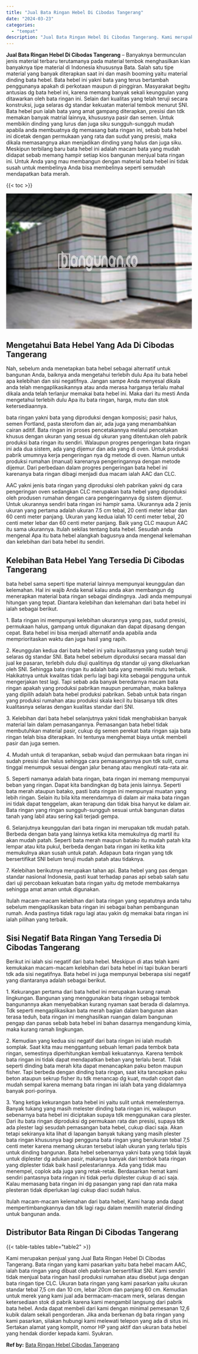 ```yaml
---
title: "Jual Bata Ringan Hebel Di Cibodas Tangerang"
date: "2024-03-23"
categories: 
  - "tempat"
description: "Jual Bata Ringan Hebel Di Cibodas Tangerang. Kami merupakan penjual yang Jual Bata Ringan Hebel Di Cibodas Tangerang. Bata ringan yang kami pasarkan yaitu ba..."
---
```


**Jual Bata Ringan Hebel Di Cibodas Tangerang** – Banyaknya bermunculan jenis material terbaru terutamanya pada material tembok menghasilkan kian banyaknya tipe material di Indonesia khususnya Bata. Salah satu tipe material yang banyak diterapkan saat ini dan masih booming yaitu material dinding bata hebel. Bata hebel ini yakni bata yang terus bertambah penggunanya apakah di perkotaan maupun di pinggiran. Masyarakat begitu antusias dg bata hebel ini, karena memang banyak sekali keunggulan yang ditawarkan oleh bata ringan ini. Selain dari kualitas yang telah teruji secara konstruksi, juga selaras dg standar kekuatan material tembok menurut SNI. Bata hebel pun ialah bata yang amat gampang diterapkan, presisi dan tdk memakan banyak matrial lainnya, khususnya pasir dan semen. Untuk membikin dinding yang lurus dan juga siku sungguh-sungguh mudah apabila anda membuatnya dg memasang bata ringan ini, sebab bata hebel ini dicetak dengan permukaan yang rata dan sudut yang presisi, maka dikala memasangnya akan menjadikan dinding yang halus dan juga siku. Meskipun terbilang baru bata hebel ini adalah macam bata yang mudah didapat sebab memang hampir setiap kios bangunan menjual bata ringan ini. Untuk Anda yang mau membangun dengan material bata hebel ini tidak susah untuk membelinya Anda bisa membelinya seperti semudah mendapatkan bata merah.

{{< toc >}}

![Jual Bata Ringan Hebel Di Cibodas Tangerang](/images/jual-hebel-murah-24.png)

## Mengetahui Bata Hebel Yang Ada Di Cibodas Tangerang

Nah, sebelum anda menetapkan bata hebel sebagai alternatif untuk bangunan Anda, baiknya anda mengetahui terlebih dulu Apa itu bata hebel apa kelebihan dan sisi negatifnya. Jangan sampe Anda menyesal dikala anda telah mengaplikasikannya atau anda merasa harganya terlalu mahal dikala anda telah terlanjur memakai bata hebel ini. Maka dari itu mesti Anda mengetahui terlebih dulu Apa itu bata ringan, harga, mutu dan stok ketersediaannya.

bata ringan yakni bata yang diproduksi dengan komposisi; pasir halus, semen Portland, pasta sterofom dan air, ada juga yang menambahkan cairan aditif. Bata ringan ini proses pencetakannya melalui pencetakan khusus dengan ukuran yang sesuai dg ukuran yang ditentukan oleh pabrik produksi bata ringan itu sendiri. Walaupun progres pengeringan bata ringan ini ada dua sistem, ada yang dijemur dan ada yang di oven. Untuk produksi pabrik umumnya kerja pengeringan nya dg metode di oven. Namun untuk produksi rumahan (manual) karenanya pengeringannya dengan metode dijemur. Dari perbedaan dalam progres pengeringan bata hebel ini karenanya bata ringan dibagi menjadi dua macam ialah AAC dan CLC.

AAC yakni jenis bata ringan yang diproduksi oleh pabrikan yakni dg cara pengeringan oven sedangkan CLC merupakan bata hebel yang diproduksi oleh produsen rumahan dengan cara pengeringannya dg sistem dijemur. Untuk ukurannya sendiri bata ringan ini hampir sama. Ukurannya ada 2 jenis ukuran yang pertama adalah ukuran 7.5 cm tebal, 20 centi meter lebar dan 60 centi meter panjang. Ukuran yang kedua ialah 10 centi meter tebal, 20 centi meter lebar dan 60 centi meter panjang. Baik yang CLC maupun AAC itu sama ukurannya. Itulah sekilas tentang bata hebel. Sesudah anda mengenal Apa itu bata hebel alangkah bagusnya anda mengenal kelemahan dan kelebihan dari bata hebel itu sendiri.

## Kelebihan Bata Hebel Yang Tersedia Di Cibodas Tangerang

bata hebel sama seperti tipe material lainnya mempunyai keunggulan dan kelemahan. Hal ini wajib Anda kenal kalau anda akan membangun dg menerapkan material bata ringan sebagai dindingnya. Jadi anda mempunyai hitungan yang tepat. Diantara kelebihan dan kelemahan dari bata hebel ini ialah sebagai berikut.

1\. Bata ringan ini mempunyai kelebihan ukurannya yang pas, sudut presisi, permukaan halus, gampang untuk digunakan dan dapat dipasang dengan cepat. Bata hebel ini bisa menjadi alternatif anda apabila anda memprioritaskan waktu dan juga hasil yang rapih.

2\. Keunggulan kedua dari bata hebel ini yaitu kualitasnya yang sudah teruji selaras dg standar SNI. Bata hebel sebelum diproduksi secara massal dan jual ke pasaran, terlebih dulu diuji qualitinya dg standar uji yang dikeluarkan oleh SNI. Sehingga bata ringan itu adalah bata yang memiliki mutu terbaik. Hakikatnya untuk kwalitas tidak perlu lagi bagi kita sebagai pengguna untuk mengerjakan test lagi. Tapi sebab ada banyak beredarnya macam bata ringan apakah yang produksi pabrikan maupun perumahan, maka baiknya yang dipilih adalah bata hebel produksi pabrikan. Sebab untuk bata ringan yang produksi rumahan atau produksi skala kecil itu biasanya tdk dites kualitasnya selaras dengan kualitas standar dari SNI.

3\. Kelebihan dari bata hebel selanjutnya yakni tidak menghabiskan banyak material lain dalam pemasangannya. Pemasangan bata hebel tidak membutuhkan material pasir, cukup dg semen perekat bata ringan saja bata ringan telah bisa diterapkan. Ini tentunya menghemat biaya untuk membeli pasir dan juga semen.

4\. Mudah untuk di terapankan, sebab wujud dan permukaan bata ringan ini sudah presisi dan halus sehingga cara pemasangannya pun tdk sulit, cuma tinggal menumpuk sesuai dengan jalur benang atau mengikuti rata-rata air.

5\. Seperti namanya adalah bata ringan, bata ringan ini memang mempunyai beban yang ringan. Dapat kita bandingkan dg bata jenis lainnya. Seperti bata merah ataupun batako, pasti bata ringan ini mempunyai muatan yang lebih ringan. Selain itu bila kita merendamnya di dalam air maka bata ringan ini tidak dapat tenggelam, akan terapung dan tidak bisa hanyut ke dalam air. Bata ringan yang ringan sungguh-sungguh sesuai untuk bangunan diatas tanah yang labil atau sering kali terjadi gempa.

6\. Selanjutnya keunggulan dari bata ringan ini merupakan tdk mudah patah. Berbeda dengan bata yang lainnya ketika kita memukulnya dg martil itu akan mudah patah. Seperti bata merah maupun batako itu mudah patah kita lempar atau kita pukul, berbeda dengan bata ringan ini ketika kita memukulnya akan susah untuk patah. Adapaun bata ringan yang tdk bersertifikat SNI belum teruji mudah patah atau tidaknya.

7\. Kelebihan berikutnya merupakan tahan api. Bata hebel yang pas dengan standar nasional Indonesia, pasti kuat terhadap panas api sebab salah satu dari uji percobaan kekuatan bata ringan yaitu dg metode membakarnya sehingga amat aman untuk digunakan.

Itulah macam-macam kelebihan dari bata ringan yang sepatutnya anda tahu sebelum mengaplikasikan bata ringan ini sebagai bahan pembangunan rumah. Anda pastinya tidak ragu lagi atau yakin dg memakai bata ringan ini ialah pilihan yang terbaik.

## Sisi Negatif Bata Ringan Yang Tersedia Di Cibodas Tangerang

Berikut ini ialah sisi negatif dari bata hebel. Meskipun di atas telah kami kemukakan macam-macam kelebihan dari bata hebel ini tapi bukan berarti tdk ada sisi negatifnya. Bata hebel ini juga mempunyai beberapa sisi negatif yang diantaranya adalah sebagai berikut.

1\. Kekurangan pertama dari bata hebel ini merupakan kurang ramah lingkungan. Bangunan yang menggunakan bata ringan sebagai tembok bangunannya akan menyebabkan kurang nyaman saat berada di dalamnya. Tdk seperti mengaplikasikan bata merah bagian dalam bangunan akan terasa teduh, bata ringan ini menghasilkan ruangan dalam bangunan pengap dan panas sebab bata hebel ini bahan dasarnya mengandung kimia, maka kurang ramah lingkungan.

2\. Kemudian yang kedua sisi negatif dari bata ringan ini ialah mudah somplak. Saat kita mau menggantung sebuah lemari pada tembok bata ringan, semestinya diperhitungkan kembali kekuatannya. Karena tembok bata ringan ini tidak dapat mendapatkan beban yang terlalu berat. Tidak seperti dinding bata merah kita dapat menancapkan paku beton maupun fisher. Tapi berbeda dengan dinding bata ringan, saat kita tancapkan paku beton ataupun sekrup fisher itu tdk menancap dg kuat, mudah copot dan mudah sempal karena memang bata ringan ini ialah bata yang didalamnya banyak pori-porinya.

3\. Yang ketiga kekurangan bata hebel ini yaitu sulit untuk memelesternya. Banyak tukang yang masih melester dinding bata ringan ini, walaupun sebenarnya bata hebel ini diciptakan supaya tdk menggunakan cara plester. Dari itu bata ringan diproduksi dg permukaan rata dan presisi, supaya tdk ada plester lagi sesudah pemasangan bata hebel, cukup diaci saja. Akan tetapi sekiranya kita lihat di lapangan banyak tukang yang masih plester bata ringan khususnya bagi pengguna bata ringan yang berukuran tebal 7,5 centi meter karena memang ukuran tersebut ialah ukuran yang terlalu tipis untuk dinding bangunan. Bata hebel sebenarnya yakni bata yang tidak layak untuk diplester dg adukan pasir, makanya banyak dari tembok bata ringan yang diplester tidak baik hasil pelestariannya. Ada yang tidak mau menempel, coplok ada juga yang retak-retak. Berdasarkan hemat kami sendiri pantasnya bata ringan ini tidak perlu diplester cukup di aci saja. Kalau memasang bata ringan ini dg pasangan yang rapi dan rata maka plesteran tidak diperlukan lagi cukup diaci sudah halus.

Itulah macam-macam kelemahan dari bata hebel, Kami harap anda dapat mempertimbangkannya dan tdk lagi ragu dalam memilih material dinding untuk bangunan anda.

## Distributor Bata Ringan Di Cibodas Tangerang

{{< table-tables table="table2" >}}

Kami merupakan penjual yang Jual Bata Ringan Hebel Di Cibodas Tangerang. Bata ringan yang kami pasarkan yaitu bata hebel macam AAC, ialah bata ringan yang dibuat oleh pabrikan bersertifikat SNI. Kami sendiri tidak menjual bata ringan hasil produksi rumahan atau disebut juga dengan bata ringan tipe CLC. Ukuran bata ringan yang kami pasarkan yaitu ukuran standar tebal 7,5 cm dan 10 cm, lebar 20cm dan panjang 60 cm. Kemudian untuk merek yang kami jual ada bermacam-macam merk, selaras dengan ketersediaan stok di pabrik karena kami mengambil langsung dari pabrik bata hebel. Anda dapat membeli dari kami dengan minimal pemesanan 12,6 kubik dalam sekali pengorderan. Jika anda berkenan dg bata ringan yang kami pasarkan, silakan hubungi kami melewati telepon yang ada di situs ini. Sertakan alamat yang komplit, nomor HP yang aktif dan ukuran bata hebel yang hendak diorder kepada kami. Syukran.

**Ref by:** [Bata Ringan Hebel Cibodas Tangerang](https://id.wikipedia.org/wiki/Bata)
